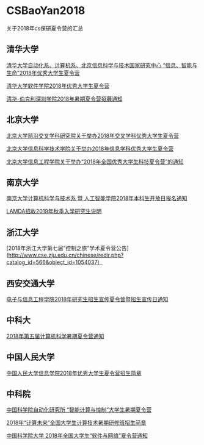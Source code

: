 # CSBaoYan2018
关于2018年cs保研夏令营的汇总
## 清华大学
[清华大学自动化系、计算机系、北京信息科学与技术国家研究中心 “信息、智能与生命”2018年优秀大学生夏令营](http://www.au.tsinghua.edu.cn/publish/au/1153/2018/20180505152438751669378/20180505152438751669378_.html)

[清华大学软件学院2018年优秀大学生夏令营](http://www.thss.tsinghua.edu.cn/publish/soft/3670/2018/20180425140246849832299/20180425140246849832299_.html)

[清华-伯克利深圳学院2018年暑期夏令营招募通知](http://www.tbsi.edu.cn/index.php?s=/cms/index/detail/id/804.html)

## 北京大学
[北京大学前沿交叉学科研究院关于举办2018年交叉学科优秀大学生夏令营](http://www.aais.pku.edu.cn/tongzhi/shownews.php?lang=cn&id=595)

[北京大学信息科学技术学院关于举办2018年信息学科优秀大学生夏令营](http://eecs.pku.edu.cn/personnel/YJS/RecruitStudents/6805.shtml)

[北京大学信息工程学院关于举办“2018年全国优秀大学生科技夏令营”的通知](http://www.ece.pku.edu.cn/2018/anotice_0430/2155.html)

## 南京大学
[南京大学计算机科学与技术系 暨 人工智能学院2018年本科生开放日报名通知](http://cs.nju.edu.cn/ea/b2/c1654a256690/page.html)

[LAMDA招收2019年秋季入学研究生说明](http://cs.nju.edu.cn/zhouzh/zhouzh.files/recruit.html)

## 浙江大学
[2018年浙江大学第七届“控制之旅”学术夏令营公告](http://www.cse.zju.edu.cn/chinese/redir.php?catalog_id=566&object_id=1054037）

## 西安交通大学
[电子与信息工程学院2018年研究生招生宣传夏令营暨招生宣传日通知](http://eiegrad.xjtu.edu.cn/zhaosheng/view/id/111)

## 中科大
[2018年第五届计算机科学暑期夏令营通知](http://xly.ustc.edu.cn/news.php?newsid=580)

## 中国人民大学
[中国人民大学信息学院2018年优秀大学生夏令营招生简章](http://info.ruc.edu.cn/SummerSchool2018/)

## 中科院
[中国科学院自动化研究所 “智能计算与控制”大学生暑期夏令营 ](http://www.ia.cas.cn/yjsjy/zs/sszs/201805/t20180503_5006085.html)

[2018年“计算未来”全国大学生计算技术暑期研修班招生简章](http://www.ict.ac.cn/shye/tzgg/201805/t20180508_5008632.html)

[中国科学院大学 2018年全国大学生“软件与网络”夏令营通知](http://www.is.cas.cn/yjsjy2016/zsxx2016/201804/t20180428_5004800.html)



